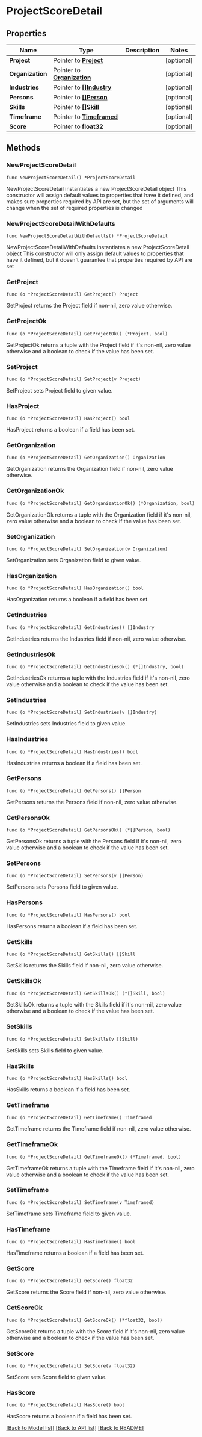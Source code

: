 # ProjectScoreDetail

## Properties

Name | Type | Description | Notes
------------ | ------------- | ------------- | -------------
**Project** | Pointer to [**Project**](Project.md) |  | [optional] 
**Organization** | Pointer to [**Organization**](Organization.md) |  | [optional] 
**Industries** | Pointer to [**[]Industry**](Industry.md) |  | [optional] 
**Persons** | Pointer to [**[]Person**](Person.md) |  | [optional] 
**Skills** | Pointer to [**[]Skill**](Skill.md) |  | [optional] 
**Timeframe** | Pointer to [**Timeframed**](Timeframed.md) |  | [optional] 
**Score** | Pointer to **float32** |  | [optional] 

## Methods

### NewProjectScoreDetail

`func NewProjectScoreDetail() *ProjectScoreDetail`

NewProjectScoreDetail instantiates a new ProjectScoreDetail object
This constructor will assign default values to properties that have it defined,
and makes sure properties required by API are set, but the set of arguments
will change when the set of required properties is changed

### NewProjectScoreDetailWithDefaults

`func NewProjectScoreDetailWithDefaults() *ProjectScoreDetail`

NewProjectScoreDetailWithDefaults instantiates a new ProjectScoreDetail object
This constructor will only assign default values to properties that have it defined,
but it doesn't guarantee that properties required by API are set

### GetProject

`func (o *ProjectScoreDetail) GetProject() Project`

GetProject returns the Project field if non-nil, zero value otherwise.

### GetProjectOk

`func (o *ProjectScoreDetail) GetProjectOk() (*Project, bool)`

GetProjectOk returns a tuple with the Project field if it's non-nil, zero value otherwise
and a boolean to check if the value has been set.

### SetProject

`func (o *ProjectScoreDetail) SetProject(v Project)`

SetProject sets Project field to given value.

### HasProject

`func (o *ProjectScoreDetail) HasProject() bool`

HasProject returns a boolean if a field has been set.

### GetOrganization

`func (o *ProjectScoreDetail) GetOrganization() Organization`

GetOrganization returns the Organization field if non-nil, zero value otherwise.

### GetOrganizationOk

`func (o *ProjectScoreDetail) GetOrganizationOk() (*Organization, bool)`

GetOrganizationOk returns a tuple with the Organization field if it's non-nil, zero value otherwise
and a boolean to check if the value has been set.

### SetOrganization

`func (o *ProjectScoreDetail) SetOrganization(v Organization)`

SetOrganization sets Organization field to given value.

### HasOrganization

`func (o *ProjectScoreDetail) HasOrganization() bool`

HasOrganization returns a boolean if a field has been set.

### GetIndustries

`func (o *ProjectScoreDetail) GetIndustries() []Industry`

GetIndustries returns the Industries field if non-nil, zero value otherwise.

### GetIndustriesOk

`func (o *ProjectScoreDetail) GetIndustriesOk() (*[]Industry, bool)`

GetIndustriesOk returns a tuple with the Industries field if it's non-nil, zero value otherwise
and a boolean to check if the value has been set.

### SetIndustries

`func (o *ProjectScoreDetail) SetIndustries(v []Industry)`

SetIndustries sets Industries field to given value.

### HasIndustries

`func (o *ProjectScoreDetail) HasIndustries() bool`

HasIndustries returns a boolean if a field has been set.

### GetPersons

`func (o *ProjectScoreDetail) GetPersons() []Person`

GetPersons returns the Persons field if non-nil, zero value otherwise.

### GetPersonsOk

`func (o *ProjectScoreDetail) GetPersonsOk() (*[]Person, bool)`

GetPersonsOk returns a tuple with the Persons field if it's non-nil, zero value otherwise
and a boolean to check if the value has been set.

### SetPersons

`func (o *ProjectScoreDetail) SetPersons(v []Person)`

SetPersons sets Persons field to given value.

### HasPersons

`func (o *ProjectScoreDetail) HasPersons() bool`

HasPersons returns a boolean if a field has been set.

### GetSkills

`func (o *ProjectScoreDetail) GetSkills() []Skill`

GetSkills returns the Skills field if non-nil, zero value otherwise.

### GetSkillsOk

`func (o *ProjectScoreDetail) GetSkillsOk() (*[]Skill, bool)`

GetSkillsOk returns a tuple with the Skills field if it's non-nil, zero value otherwise
and a boolean to check if the value has been set.

### SetSkills

`func (o *ProjectScoreDetail) SetSkills(v []Skill)`

SetSkills sets Skills field to given value.

### HasSkills

`func (o *ProjectScoreDetail) HasSkills() bool`

HasSkills returns a boolean if a field has been set.

### GetTimeframe

`func (o *ProjectScoreDetail) GetTimeframe() Timeframed`

GetTimeframe returns the Timeframe field if non-nil, zero value otherwise.

### GetTimeframeOk

`func (o *ProjectScoreDetail) GetTimeframeOk() (*Timeframed, bool)`

GetTimeframeOk returns a tuple with the Timeframe field if it's non-nil, zero value otherwise
and a boolean to check if the value has been set.

### SetTimeframe

`func (o *ProjectScoreDetail) SetTimeframe(v Timeframed)`

SetTimeframe sets Timeframe field to given value.

### HasTimeframe

`func (o *ProjectScoreDetail) HasTimeframe() bool`

HasTimeframe returns a boolean if a field has been set.

### GetScore

`func (o *ProjectScoreDetail) GetScore() float32`

GetScore returns the Score field if non-nil, zero value otherwise.

### GetScoreOk

`func (o *ProjectScoreDetail) GetScoreOk() (*float32, bool)`

GetScoreOk returns a tuple with the Score field if it's non-nil, zero value otherwise
and a boolean to check if the value has been set.

### SetScore

`func (o *ProjectScoreDetail) SetScore(v float32)`

SetScore sets Score field to given value.

### HasScore

`func (o *ProjectScoreDetail) HasScore() bool`

HasScore returns a boolean if a field has been set.


[[Back to Model list]](../README.md#documentation-for-models) [[Back to API list]](../README.md#documentation-for-api-endpoints) [[Back to README]](../README.md)



